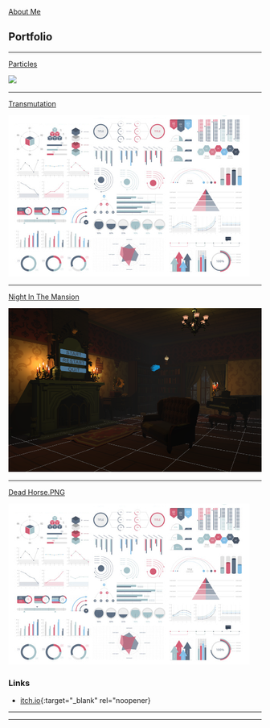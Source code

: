 [About Me](about_page.md)

## Portfolio

---

[Particles](particles_page.md)

<img src="images/part_running.gif?raw=true"/>

---
[Transmutation](transmutation_page.md)

<img src="images/dummy_thumbnail.jpg?raw=true"/>

---
[Night In The Mansion](night_in_the_mansion_page.md)

<img src="images/nitmprof.png?raw=true"/>

---
[Dead Horse.PNG](http://example.com/)

<img src="images/dummy_thumbnail.jpg?raw=true"/>

### Links

- [itch.io](https://itch.io/profile/bumpobampo){:target="_blank" rel="noopener}

---




---
